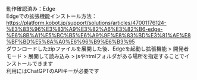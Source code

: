 動作確認済み：Edge<br>
Edgeでの拡張機能インストール方法：https://platform.kobot.jp/support/solutions/articles/47001176124-%E3%83%96%E3%83%A9%E3%82%A6%E3%82%B6-edge-%E6%8B%A1%E5%BC%B5%E6%A9%9F%E8%83%BD%E3%81%AE%E8%BF%BD%E5%8A%A0%E6%96%B9%E6%B3%95<br>
ダウンロードしたzipファイルを展開した後、Edgeを起動し拡張機能 > 開発者モード > 展開して読み込み > jsやhtmlフォルダがある場所を指定することでインストールできます<br>
利用にはChatGPTのAPIキーが必要です
